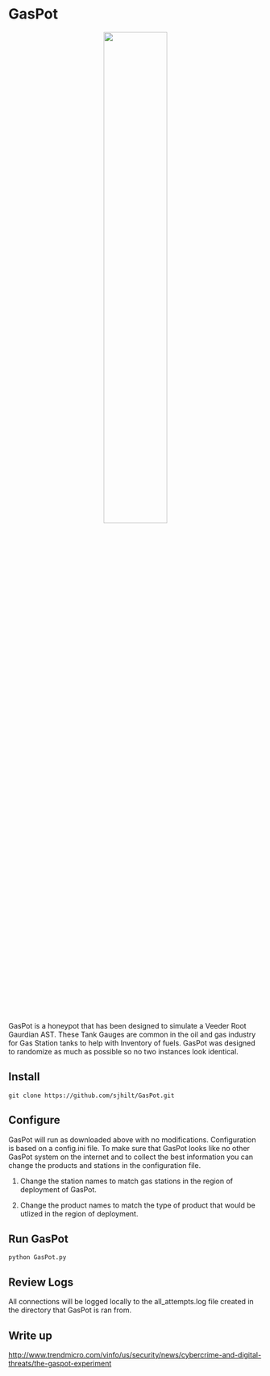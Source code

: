 # GasPot

<p align="center">
<img src="https://github.com/RoseSecurity/GasPot/assets/72598486/bcecc38d-1258-4681-a94c-810e9715c328" width=50% height=50%>
</p>


GasPot is a honeypot that has been designed to simulate a Veeder Root Gaurdian AST. These Tank Gauges are common in the oil and gas industry for Gas Station tanks to help with Inventory of fuels. GasPot was designed to randomize as much as possible so no two instances look identical. 

## Install
		
	git clone https://github.com/sjhilt/GasPot.git
	

## Configure

GasPot will run as downloaded above with no modifications. Configuration is based on a config.ini file. To make sure that GasPot looks like no other GasPot system on the internet and to collect the best information you can change the products and stations in the configuration file. 

1) Change the station names to match gas stations in the region of deployment of GasPot.

2) Change the product names to match the type of product that would be utlized in the region of deployment. 

## Run GasPot
		
	python GasPot.py
	
## Review Logs
All connections will be logged locally to the all_attempts.log file created in the directory that GasPot is ran from. 
	
## Write up

http://www.trendmicro.com/vinfo/us/security/news/cybercrime-and-digital-threats/the-gaspot-experiment
